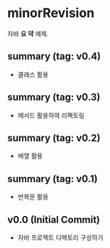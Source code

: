 # minorRevision
자바 **요 약** 예제.

## summary (tag: v0.4)

- 클래스 활용

## summary (tag: v0.3)

- 메서드 활용하여 리팩토링

## summary (tag: v0.2)

- 배열 활용

## summary (tag: v0.1)

- 반복문 활용

## v0.0 (Initial Commit)

-   자바 프로젝트 디렉토리 구성하기
